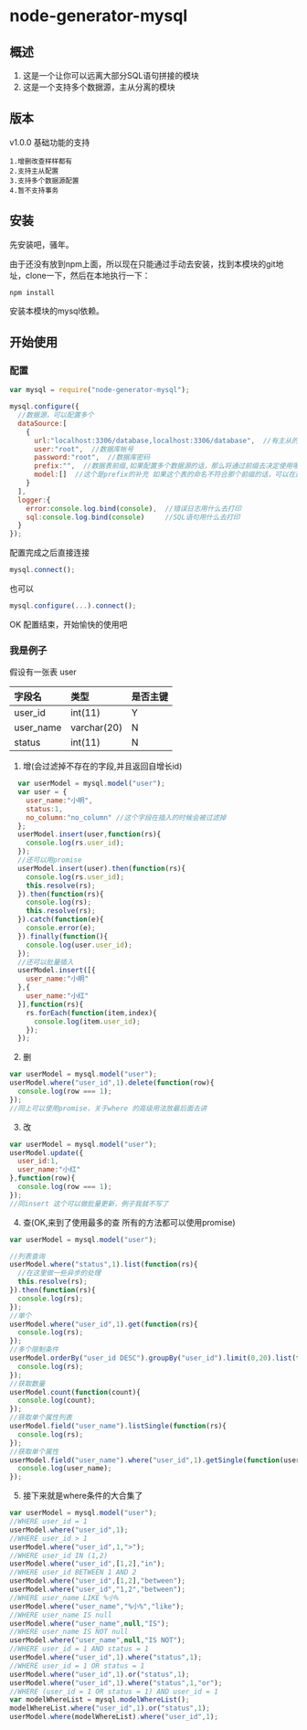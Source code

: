 # node-generator-mysql
## 概述
1. 这是一个让你可以远离大部分SQL语句拼接的模块
2. 这是一个支持多个数据源，主从分离的模块

## 版本
v1.0.0 基础功能的支持

    1.增删改查样样都有
    2.支持主从配置
    3.支持多个数据源配置
    4.暂不支持事务

## 安装
先安装吧，骚年。

由于还没有放到npm上面，所以现在只能通过手动去安装，找到本模块的git地址，clone一下，然后在本地执行一下：

`npm install`

安装本模块的mysql依赖。

## 开始使用

### 配置
```javascript
var mysql = require("node-generator-mysql");

mysql.configure({
  //数据源，可以配置多个
  dataSource:[  
    {
      url:"localhost:3306/database,localhost:3306/database",  //有主从的用逗号隔开
      user:"root",  //数据库帐号
      password:"root",  //数据库密码
      prefix:"",  //数据表前缀,如果配置多个数据源的话，那么将通过前缀去决定使用哪个数据源
      model:[]  //这个是prefix的补充 如果这个表的命名不符合那个前缀的话，可以在这个地方直接指明这个表是使用这个数据源
    }
  ],
  logger:{
    error:console.log.bind(console),  //错误日志用什么去打印
    sql:console.log.bind(console)     //SQL语句用什么去打印
  }
});

```
配置完成之后直接连接

```javascript
mysql.connect();
```

也可以

```javascript
mysql.configure(...).connect();
```

OK 配置结束，开始愉快的使用吧

### 我是例子
假设有一张表 user

|字段名|类型|是否主键|
|:----|:--|:--|
|user_id|int(11)|Y|
|user_name|varchar(20)|N|
|status|int(11)|N|

1. 增(会过滤掉不存在的字段,并且返回自增长id)
```javascript
  var userModel = mysql.model("user");
  var user = {
    user_name:"小明",
    status:1,
    no_column:"no_column" //这个字段在插入的时候会被过滤掉
  };
  userModel.insert(user,function(rs){
    console.log(rs.user_id);
  });
  //还可以用promise
  userModel.insert(user).then(function(rs){
    console.log(rs.user_id);
    this.resolve(rs);
  }).then(function(rs){
    console.log(rs);
    this.resolve(rs);
  }).catch(function(e){
    console.error(e);
  }).finally(function(){
    console.log(user.user_id);
  });
  //还可以批量插入
  userModel.insert([{
    user_name:"小明"
  },{
    user_name:"小红"
  }],function(rs){
    rs.forEach(function(item,index){
      console.log(item.user_id);
    });
  });
```
2. 删
```javascript
var userModel = mysql.model("user");
userModel.where("user_id",1).delete(function(row){
  console.log(row === 1);
});
//同上可以使用promise，关于where 的高级用法放最后面去讲
```
3. 改
```javascript
var userModel = mysql.model("user");
userModel.update({
  user_id:1,
  user_name:"小红"
},function(row){
  console.log(row === 1);
});
//同insert 这个可以做批量更新，例子我就不写了
```
4. 查(OK,来到了使用最多的查 所有的方法都可以使用promise)
```javascript
var userModel = mysql.model("user");

//列表查询
userModel.where("status",1).list(function(rs){
  //在这里做一些异步的处理
  this.resolve(rs);
}).then(function(rs){
  console.log(rs);
});
//单个
userModel.where("user_id",1).get(function(rs){
  console.log(rs);
});
//多个限制条件
userModel.orderBy("user_id DESC").groupBy("user_id").limit(0,20).list(function(rs){
  console.log(rs);
});
//获取数量
userModel.count(function(count){
  console.log(count);
});
//获取单个属性列表
userModel.field("user_name").listSingle(function(rs){
  console.log(rs);
});
//获取单个属性
userModel.field("user_name").where("user_id",1).getSingle(function(user_name){
  console.log(user_name);
});
```
5. 接下来就是where条件的大合集了
```javascript
var userModel = mysql.model("user");
//WHERE user_id = 1
userModel.where("user_id",1);
//WHERE user_id > 1
userModel.where("user_id",1,">");
//WHERE user_id IN (1,2)
userModel.where("user_id",[1,2],"in");
//WHERE user_id BETWEEN 1 AND 2
userModel.where("user_id",[1,2],"between");
userModel.where("user_id","1,2","between");
//WHERE user_name LIKE %小%
userModel.where("user_name","%小%","like");
//WHERE user_name IS null
userModel.where("user_name",null,"IS");
//WHERE user_name IS NOT null
userModel.where("user_name",null,"IS NOT");
//WHERE user_id = 1 AND status = 1
userModel.where("user_id",1).where("status",1);
//WHERE user_id = 1 OR status = 1
userModel.where("user_id",1).or("status",1);
userModel.where("user_id",1).where("status",1,"or");
//WHERE (user_id = 1 OR status = 1) AND user_id = 1
var modelWhereList = mysql.modelWhereList();
modelWhereList.where("user_id",1).or("status",1);
userModel.where(modelWhereList).where("user_id",1);
```
